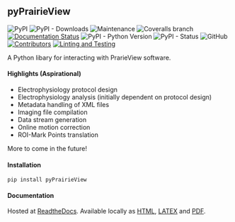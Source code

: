 ## pyPrairieView
<!-- Line 1 Badges... PyPi, Downloads, Maintained, Coverage, Documentation -->
<!-- Line 2 Badges... Python Versions, PyPi Status, License, Contributors-->
![PyPI](https://img.shields.io/pypi/v/pyPrairieView)
![PyPI - Downloads](https://img.shields.io/pypi/dm/pyPrairieView)
![Maintenance](https://img.shields.io/maintenance/yes/2023)
![Coveralls branch](https://img.shields.io/coverallsCoverage/github/saglag/pyPrairieView?branch=master)
[![Documentation Status](https://readthedocs.org/projects/pyprairieview/badge/?version=latest)](https://pyprairieview.readthedocs.io/en/latest/?badge=latest)
![PyPI - Python Version](https://img.shields.io/pypi/pyversions/pyPrairieView?)
![PyPI - Status](https://img.shields.io/pypi/status/pyPrairieView)
![GitHub](https://img.shields.io/github/license/saglag/pyPrairieView)
[![Contributors](https://img.shields.io/github/contributors-anon/saglag/pyPrairieView)](https://github.com/saglag/pyPrairieView/graphs/contributors)
[![Linting and Testing](https://github.com/saglag/pyPrairieView/actions/workflows/pyprairieview_lint_test.yml/badge.svg)](https://github.com/saglag/pyPrairieView/actions/workflows/pyprairieview_lint_test.yml)

 A Python libary for interacting with PrarieView software.
 
 #### Highlights (Aspirational) 
- Electrophysiology protocol design
- Electrophysiology analysis (initially dependent on protocol design)
- Metadata handling of XML files
- Imaging file compilation
- Data stream generation
- Online motion correction
- ROI-Mark Points translation

More to come in the future!

#### Installation
`pip install pyPrairieView`

#### Documentation
Hosted at [ReadtheDocs](https://pyprairieview.readthedocs.io/en/latest/index.html#).
Available locally as [HTML](https://github.com/saglag/pyPrairieView/tree/master/docs/build/html), [LATEX](https://github.com/saglag/pyPrairieView/tree/master/docs/build/latex) and [PDF](https://github.com/saglag/pyPrairieView/blob/master/docs/build/pdf/pyprairieview.pdf).


